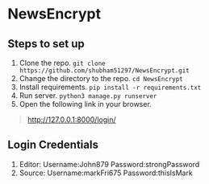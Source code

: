 # NewsEncrypt

## Steps to set up
1. Clone the repo. `git clone https://github.com/shubham51297/NewsEncrypt.git`
2. Change the directory to the repo. `cd NewsEncrypt`
3. Install requirements.  `pip install -r requirements.txt`
4. Run server.  `python3 manage.py runserver`
5. Open the following link in your browser.
> http://127.0.0.1:8000/login/

## Login Credentials 
1. Editor: 
        Username:John879
        Password:strongPassword
2. Source:
        Username:markFri675
        Password:thisIsMark